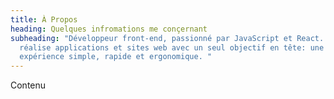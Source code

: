 ```yaml
---
title: À Propos
heading: Quelques infromations me conçernant
subheading: "Développeur front-end, passionné par JavaScript et React. Je
  réalise applications et sites web avec un seul objectif en tête: une
  expérience simple, rapide et ergonomique. "
---
```

Contenu